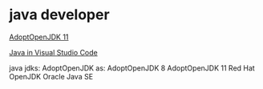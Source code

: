 # java developer

[AdoptOpenJDK 11](https://github.com/AdoptOpenJDK/openjdk11-binaries/releases/)

[Java in Visual Studio Code](https://code.visualstudio.com/docs/languages/java)

java jdks:
AdoptOpenJDK as:
    AdoptOpenJDK 8
    AdoptOpenJDK 11
Red Hat OpenJDK
Oracle Java SE
